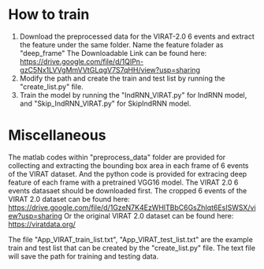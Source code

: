 # How to train
1. Download the preprocessed data for the VIRAT-2.0 6 events and extract the feature under the same folder. Name the feature folader as "deep_frame"
The Downloadable Link can be found here: https://drive.google.com/file/d/1QIPn-gzC5Nx1LVVgMmVVtGLqgV7S7qHH/view?usp=sharing
2. Modify the path and create the train and test list by running the "create_list.py" file.
3. Train the model by running the "IndRNN_VIRAT.py" for IndRNN model, and "Skip_IndRNN_VIRAT.py" for SkipIndRNN model.

# Miscellaneous
The matlab codes within "preprocess_data" folder are provided for collecting and extracting the bounding box area in each frame of 6 events of the VIRAT dataset. And the python code is provided for extracing deep feature of each frame with a pretrained VGG16 model. The VIRAT 2.0 6 events datasaet should be downloaded first. The cropped 6 events of the VIRAT 2.0 dataset can be found here: https://drive.google.com/file/d/1GzeN7K4EzWHlTBbC6GsZhIqt6EsISWSX/view?usp=sharing
Or the original VIRAT 2.0 dataset can be found here: https://viratdata.org/

The file "App_VIRAT_train_list.txt", "App_VIRAT_test_list.txt" are the example train and test list that can be created by the "create_list.py" file. The text file will save the path for training and testing data.
